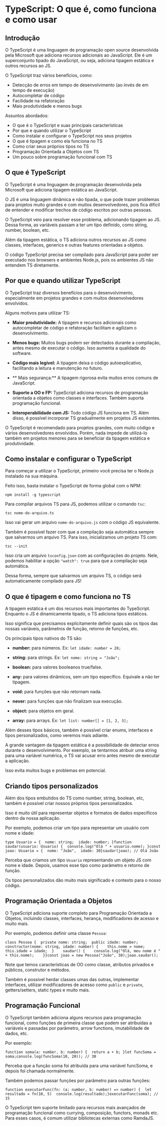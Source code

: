 <h1>TypeScript: O que é, como funciona e como usar</h1>

<h2>Introdução</h2>

<p>O TypeScript é uma linguagem de programação open source desenvolvida pela Microsoft que adiciona recursos adicionais ao JavaScript. Ele é um superconjunto tipado do JavaScript, ou seja, adiciona tipagem estática e outros recursos ao JS.</p>

<p>O TypeScript traz vários benefícios, como:</p>

<ul>
    <li>Detecção de erros em tempo de desenvolvimento (ao invés de em tempo de execução)</li>
    <li>Autocompletar de código</li>
    <li>Facilidade na refatoração</li>
    <li>Mais produtividade e menos bugs</li>
</ul>

<p>Assuntos abordados:</p>

<ul>
    <li>O que é o TypeScript e suas principais características</li>
    <li>Por que e quando utilizar o TypeScript</li>
    <li>Como instalar e configurar o TypeScript nos seus projetos</li>
    <li>O que é tipagem e como ela funciona no TS</li>
    <li>Como criar seus próprios tipos no TS</li>
    <li>Programação Orientada a Objetos com TS</li>
    <li>Um pouco sobre programação funcional com TS</li>
</ul>

<h2>O que é TypeScript</h2>

<p>O TypeScript é uma linguagem de programação desenvolvida pela Microsoft que adiciona tipagem estática ao JavaScript.</p>

<p>O JS é uma linguagem dinâmica e não tipada, o que pode trazer problemas para projetos muito grandes e com muitos desenvolvedores, pois fica difícil de entender e modificar trechos de código escritos por outras pessoas.</p>

<p>O TypeScript veio para resolver esse problema, adicionando tipagem ao JS. Dessa forma, as variáveis passam a ter um tipo definido, como string, number, boolean, etc.</p>

<p>Além da tipagem estática, o TS adiciona outros recursos ao JS como classes, interfaces, generics e outras features orientadas a objetos.</p>

<p>O código TypeScript precisa ser compilado para JavaScript para poder ser executado nos browsers e ambientes Node.js, pois os ambientes JS não entendem TS diretamente.</p>

<h2>Por que e quando utilizar TypeScript</h2>

<p>O TypeScript traz diversos benefícios para o desenvolvimento, especialmente em projetos grandes e com muitos desenvolvedores envolvidos.</p>

<p>Alguns motivos para utilizar TS:</p>

<ul>
    <li><p><strong>Maior produtividade:</strong> A tipagem e recursos adicionais como autocompletar de código e refatoração facilitam e agilizam o desenvolvimento.</p></li>
    <li><p><strong>Menos bugs:</strong> Muitos bugs podem ser detectados durante a compilação, antes mesmo de executar o código. Isso aumenta a qualidade do software.</p></li>
    <li><p><strong>Código mais legível:</strong> A tipagem deixa o código autoexplicativo, facilitando a leitura e manutenção no futuro.</p></li>
    <li><p>** Mais segurança:** A tipagem rigorosa evita muitos erros comuns de JavaScript.</p></li>
    <li><p><strong>Suporte a OO e FP:</strong> TypeScript adiciona recursos de programação orientada a objetos como classes e interfaces. Também suporta programação funcional.</p></li>
    <li><p><strong>Interoperabilidade com JS:</strong> Todo código JS funciona em TS. Além disso, é possível incorporar TS gradualmente em projetos JS existentes.</p></li>
</ul>

<p>O TypeScript é recomendado para projetos grandes, com muito código e vários desenvolvedores envolvidos. Porém, nada impede de utilizá-lo também em projetos menores para se beneficiar da tipagem estática e produtividade.</p>

<h2>Como instalar e configurar o TypeScript</h2>

<p>Para começar a utilizar o TypeScript, primeiro você precisa ter o Node.js instalado na sua máquina.</p><p>Feito isso, basta instalar o TypeScript de forma global com o NPM:</p>

<pre><code>npm install -g typescript</code></pre>

<p>Para compilar arquivos TS para JS, podemos utilizar o comando <code>tsc</code>:</p>

<pre><code>tsc nome-do-arquivo.ts</code></pre>

<p>Isso vai gerar um arquivo <code>nome-do-arquivo.js</code> com o código JS equivalente.</p><p>Também é possível fazer com que a compilação seja automática sempre que salvarmos um arquivo TS. Para isso, inicializamos um projeto TS com:</p>

<pre><code>tsc --init</code></pre>

<p>Isso cria um arquivo <code>tsconfig.json</code> com as configurações do projeto. Nele, podemos habilitar a opção <code>&quot;watch&quot;: true</code> para que a compilação seja automática.</p>

<p>Dessa forma, sempre que salvarmos um arquivo TS, o código será automaticamente compilado para JS!</p>

<h2>O que é tipagem e como funciona no TS</h2>

<p>A tipagem estática é um dos recursos mais importantes do TypeScript. Enquanto o JS é dinamicamente tipado, o TS adiciona tipos estáticos.</p>

<p>Isso significa que precisamos explicitamente definir quais são os tipos das nossas variáveis, parâmetros de função, retorno de funções, etc.</p>

<p>Os principais tipos nativos do TS são:</p>

<ul>
    <li><p><strong>number:</strong> para números. Ex: <code>let idade: number = 28;</code></p></li>
    <li><p><strong>string:</strong> para strings. Ex: <code>let nome: string = &quot;João&quot;;</code></p></li>
    <li><p><strong>boolean:</strong> para valores booleanos true/false.</p></li>
    <li><p><strong>any:</strong> para valores dinâmicos, sem um tipo específico. Equivale a não ter tipagem.</p></li>
    <li><p><strong>void:</strong> para funções que não retornam nada.</p></li>
    <li><p><strong>never:</strong> para funções que não finalizam sua execução.</p></li>
    <li><p><strong>object:</strong> para objetos em geral.</p></li>
    <li><p><strong>array:</strong> para arrays. Ex: <code>let list: number[] = [1, 2, 3];</code></p></li>
</ul>

<p>Além desses tipos básicos, também é possível criar enums, interfaces e tipos personalizados, como veremos mais adiante.</p>

<p>A grande vantagem da tipagem estática é a possibilidade de detectar erros durante o desenvolvimento. Por exemplo, se tentarmos atribuir uma string para uma variável numérica, o TS vai acusar erro antes mesmo de executar a aplicação.</p>

<p>Isso evita muitos bugs e problemas em potencial.</p>

<h2>Criando tipos personalizados</h2>

<p>Além dos tipos embutidos do TS como number, string, boolean, etc, também é possível criar nossos próprios tipos personalizados.</p>

<p>Isso é muito útil para representar objetos e formatos de dados específicos dentro da nossa aplicação.</p>

<p>Por exemplo, podemos criar um tipo para representar um usuário com nome e idade:</p>

<pre><code class="language-ts">type Usuario = {  nome: string;  idade: number; }function saudar(usuario: Usuario) {  console.log(&quot;Olá &quot; + usuario.nome); }const joao: Usuario = {  nome: &quot;João&quot;,  idade: 30}saudar(joao); // Olá João</code></pre>

<p>Perceba que criamos um tipo <code>Usuario</code> representando um objeto JS com nome e idade. Depois, usamos esse tipo como parâmetro e retorno de função.</p>

<p>Os tipos personalizados dão muito mais significado e contexto para o nosso código.</p>

<h2>Programação Orientada a Objetos</h2>

<p>O TypeScript adiciona suporte completo para Programação Orientada a Objetos, incluindo classes, interfaces, herança, modificadores de acesso e muito mais.</p>

<p>Por exemplo, podemos definir uma classe <code>Pessoa</code>:</p>

<pre><code class="language-ts">class Pessoa {  private nome: string;  public idade: number;  constructor(nome: string, idade: number) {    this.nome = nome;    this.idade = idade;  }    saudar() {    console.log(&quot;Olá, meu nome é &quot; + this.nome);    }}const joao = new Pessoa(&quot;João&quot;, 30);joao.saudar();</code></pre>

<p>Note que temos características de OO como classe, atributos privados e públicos, construtor e métodos.</p>

<p>Também é possível herdar classes umas das outras, implementar interfaces, utilizar modificadores de acesso como <code>public</code> e <code>private</code>, getters/setters, static types e muito mais.</p>

<h2>Programação Funcional</h2>

<p>O TypeScript também adiciona alguns recursos para programação funcional, como funções de primeira classe que podem ser atribuídas a variáveis e passadas por parâmetro, arrow functions, imutabilidade de dados, etc.</p>

<p>Por exemplo:</p>

<pre><code class="language-ts">function soma(a: number, b: number) {  return a + b; }let funcSoma = soma;console.log(funcSoma(10, 20)); // 30</code></pre>

<p>Perceba que a função soma foi atribuída para uma variável funcSoma, e depois foi chamada normalmente.</p><p>Também podemos passar funções por parâmetro para outras funções:</p>

<pre><code class="language-ts">function executarFunc(fn: (a: number, b: number) =&gt; number) {  let resultado = fn(10, 5)  console.log(resultado);}executarFunc(soma); // 15</code></pre>

<p>O TypeScript tem suporte limitado para recursos mais avançados de programação funcional como currying, composição, functors, monads etc. Para esses casos, é comum utilizar bibliotecas externas como RamdaJS.</p>




